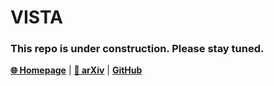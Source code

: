 # VISTA

### This repo is under construction. Please stay tuned.
[**🌐 Homepage**](https://tiger-ai-lab.github.io/VISTA/) | [**📖 arXiv**](https://arxiv.org/abs/2412.00927) | [**GitHub**](https://github.com/TIGER-AI-Lab/VISTA)
